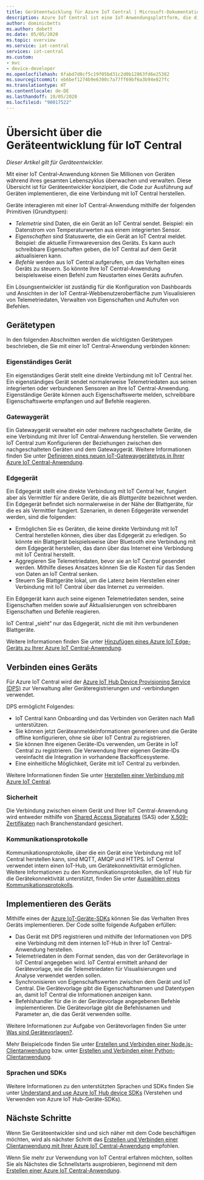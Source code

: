 ```yaml
---
title: Geräteentwicklung für Azure IoT Central | Microsoft-Dokumentation
description: Azure IoT Central ist eine IoT-Anwendungsplattform, die die Erstellung von IoT-Lösungen vereinfacht. Dieser Artikel enthält eine Übersicht über die Entwicklung von Geräten zum Herstellen einer Verbindung mit Ihrer IoT Central-Anwendung.
author: dominicbetts
ms.author: dobett
ms.date: 05/05/2020
ms.topic: overview
ms.service: iot-central
services: iot-central
ms.custom:
- mvc
- device-developer
ms.openlocfilehash: 6fabd7d8cf5c19f05bd31c2d0b12863fd6e25382
ms.sourcegitcommit: eb6bef1274b9e6390c7a77ff69bf6a3b94e827fc
ms.translationtype: HT
ms.contentlocale: de-DE
ms.lasthandoff: 10/05/2020
ms.locfileid: "90017522"
---
```

# <a name="iot-central-device-development-overview"></a>Übersicht über die Geräteentwicklung für IoT Central

*Dieser Artikel gilt für Geräteentwickler.*

Mit einer IoT Central-Anwendung können Sie Millionen von Geräten während ihres gesamten Lebenszyklus überwachen und verwalten. Diese Übersicht ist für Geräteentwickler konzipiert, die Code zur Ausführung auf Geräten implementieren, die eine Verbindung mit IoT Central herstellen.

Geräte interagieren mit einer IoT Central-Anwendung mithilfe der folgenden Primitiven (Grundtypen):

- _Telemetrie_ sind Daten, die ein Gerät an IoT Central sendet. Beispiel: ein Datenstrom von Temperaturwerten aus einem integrierten Sensor.
- _Eigenschaften_ sind Statuswerte, die ein Gerät an IoT Central meldet. Beispiel: die aktuelle Firmwareversion des Geräts. Es kann auch schreibbare Eigenschaften geben, die IoT Central auf dem Gerät aktualisieren kann.
- _Befehle_ werden aus IoT Central aufgerufen, um das Verhalten eines Geräts zu steuern. So könnte Ihre IoT Central-Anwendung beispielsweise einen Befehl zum Neustarten eines Geräts aufrufen.

Ein Lösungsentwickler ist zuständig für die Konfiguration von Dashboards und Ansichten in der IoT Central-Webbenutzeroberfläche zum Visualisieren von Telemetriedaten, Verwalten von Eigenschaften und Aufrufen von Befehlen.

## <a name="types-of-device"></a>Gerätetypen

In den folgenden Abschnitten werden die wichtigsten Gerätetypen beschrieben, die Sie mit einer IoT Central-Anwendung verbinden können:

### <a name="standalone-device"></a>Eigenständiges Gerät

Ein eigenständiges Gerät stellt eine direkte Verbindung mit IoT Central her. Ein eigenständiges Gerät sendet normalerweise Telemetriedaten aus seinen integrierten oder verbundenen Sensoren an Ihre IoT Central-Anwendung. Eigenständige Geräte können auch Eigenschaftswerte melden, schreibbare Eigenschaftswerte empfangen und auf Befehle reagieren.

### <a name="gateway-device"></a>Gatewaygerät

Ein Gatewaygerät verwaltet ein oder mehrere nachgeschaltete Geräte, die eine Verbindung mit ihrer IoT Central-Anwendung herstellen. Sie verwenden IoT Central zum Konfigurieren der Beziehungen zwischen den nachgeschalteten Geräten und dem Gatewaygerät. Weitere Informationen finden Sie unter [Definieren eines neuen IoT-Gatewaygerätetyps in Ihrer Azure IoT Central-Anwendung](./tutorial-define-gateway-device-type.md).

### <a name="edge-device"></a>Edgegerät

Ein Edgegerät stellt eine direkte Verbindung mit IoT Central her, fungiert aber als Vermittler für andere Geräte, die als _Blattgeräte_ bezeichnet werden. Ein Edgegerät befindet sich normalerweise in der Nähe der Blattgeräte, für die es als Vermittler fungiert. Szenarien, in denen Edgegeräte verwendet werden, sind die folgenden:

- Ermöglichen Sie es Geräten, die keine direkte Verbindung mit IoT Central herstellen können, dies über das Edgegerät zu erledigen. So könnte ein Blattgerät beispielsweise über Bluetooth eine Verbindung mit dem Edgegerät herstellen, das dann über das Internet eine Verbindung mit IoT Central herstellt.
- Aggregieren Sie Telemetriedaten, bevor sie an IoT Central gesendet werden. Mithilfe dieses Ansatzes können Sie die Kosten für das Senden von Daten an IoT Central senken.
- Steuern Sie Blattgeräte lokal, um die Latenz beim Herstellen einer Verbindung mit IoT Central über das Internet zu vermeiden.

Ein Edgegerät kann auch seine eigenen Telemetriedaten senden, seine Eigenschaften melden sowie auf Aktualisierungen von schreibbaren Eigenschaften und Befehle reagieren.

IoT Central „sieht“ nur das Edgegerät, nicht die mit ihm verbundenen Blattgeräte.

Weitere Informationen finden Sie unter [Hinzufügen eines Azure IoT Edge-Geräts zu Ihrer Azure IoT Central-Anwendung](./tutorial-add-edge-as-leaf-device.md).

## <a name="connect-a-device"></a>Verbinden eines Geräts

Für Azure IoT Central wird der [Azure IoT Hub Device Provisioning Service (DPS)](../../iot-dps/about-iot-dps.md) zur Verwaltung aller Geräteregistrierungen und -verbindungen verwendet.

DPS ermöglicht Folgendes:

- IoT Central kann Onboarding und das Verbinden von Geräten nach Maß unterstützen.
- Sie können jetzt Geräteanmeldeinformationen generieren und die Geräte offline konfigurieren, ohne sie über IoT Central zu registrieren.
- Sie können Ihre eigenen Geräte-IDs verwenden, um Geräte in IoT Central zu registrieren. Die Verwendung Ihrer eigenen Geräte-IDs vereinfacht die Integration in vorhandene Backofficesysteme.
- Eine einheitliche Möglichkeit, Geräte mit IoT Central zu verbinden.

Weitere Informationen finden Sie unter [Herstellen einer Verbindung mit Azure IoT Central](./concepts-get-connected.md).

### <a name="security"></a>Sicherheit

Die Verbindung zwischen einem Gerät und Ihrer IoT Central-Anwendung wird entweder mithilfe von [Shared Access Signatures](./concepts-get-connected.md#connect-devices-at-scale-using-sas) (SAS) oder [X.509-Zertifikaten](./concepts-get-connected.md#connect-devices-using-x509-certificates) nach Branchenstandard gesichert.

### <a name="communication-protocols"></a>Kommunikationsprotokolle

Kommunikationsprotokolle, über die ein Gerät eine Verbindung mit IoT Central herstellen kann, sind MQTT, AMQP und HTTPS. IoT Central verwendet intern einen IoT-Hub, um Gerätekonnektivität ermöglichen. Weitere Informationen zu den Kommunikationsprotokollen, die IoT Hub für die Gerätekonnektivität unterstützt, finden Sie unter [Auswählen eines Kommunikationsprotokolls](../../iot-hub/iot-hub-devguide-protocols.md).

## <a name="implement-the-device"></a>Implementieren des Geräts

Mithilfe eines der [Azure IoT-Geräte-SDKs](#languages-and-sdks) können Sie das Verhalten Ihres Geräts implementieren. Der Code sollte folgende Aufgaben erfüllen:

- Das Gerät mit DPS registrieren und mithilfe der Informationen von DPS eine Verbindung mit dem internen IoT-Hub in Ihrer IoT Central-Anwendung herstellen.
- Telemetriedaten in dem Format senden, das von der Gerätevorlage in IoT Central angegeben wird. IoT Central ermittelt anhand der Gerätevorlage, wie die Telemetriedaten für Visualisierungen und Analyse verwendet werden sollen.
- Synchronisieren von Eigenschaftswerten zwischen dem Gerät und IoT Central. Die Gerätevorlage gibt die Eigenschaftsnamen und Datentypen an, damit IoT Central die Informationen anzeigen kann.
- Befehlshandler für die in der Gerätevorlage angegebenen Befehle implementieren. Die Gerätevorlage gibt die Befehlsnamen und Parameter an, die das Gerät verwenden sollte.

Weitere Informationen zur Aufgabe von Gerätevorlagen finden Sie unter [Was sind Gerätevorlagen?](./concepts-device-templates.md).

Mehr Beispielcode finden Sie unter [Erstellen und Verbinden einer Node.js-Clientanwendung](./tutorial-connect-device-nodejs.md) bzw. unter [Erstellen und Verbinden einer Python-Clientanwendung](./tutorial-connect-device-python.md).

### <a name="languages-and-sdks"></a>Sprachen und SDKs

Weitere Informationen zu den unterstützten Sprachen und SDKs finden Sie unter [Understand and use Azure IoT Hub device SDKs](../../iot-hub/iot-hub-devguide-sdks.md#azure-iot-hub-device-sdks) (Verstehen und Verwenden von Azure IoT Hub-Geräte-SDKs).

## <a name="next-steps"></a>Nächste Schritte

Wenn Sie Geräteentwickler sind und sich näher mit dem Code beschäftigen möchten, wird als nächster Schritt das [Erstellen und Verbinden einer Clientanwendung mit Ihrer Azure IoT Central-Anwendung](./tutorial-connect-device-nodejs.md) empfohlen.

Wenn Sie mehr zur Verwendung von IoT Central erfahren möchten, sollten Sie als Nächstes die Schnellstarts ausprobieren, beginnend mit dem [Erstellen einer Azure IoT Central-Anwendung](./quick-deploy-iot-central.md).
